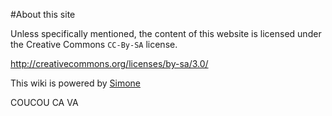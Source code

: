 #About this site

Unless specifically mentioned, the content of this website is licensed under the Creative Commons ```CC-By-SA``` license.

http://creativecommons.org/licenses/by-sa/3.0/

This wiki is powered by [Simone](https://github.com/YunoHost/Simone/)

COUCOU CA VA
